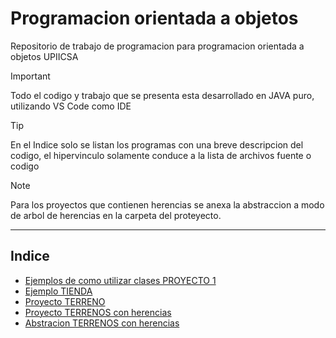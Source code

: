# Programacion orientada a objetos


Repositorio de trabajo de programacion para programacion orientada a objetos UPIICSA

>[!IMPORTANT]
>Todo el codigo y trabajo que se presenta esta desarrollado en JAVA puro, utilizando VS Code como IDE

> [!TIP]
> En el Indice solo se listan los programas con una breve descripcion del codigo, el hipervinculo solamente conduce a la lista de archivos fuente o codigo

> [!NOTE]
> Para los proyectos que contienen herencias se anexa la abstraccion a modo de arbol de herencias en la carpeta del proteyecto.
___
## Indice
- [Ejemplos de como utilizar clases PROYECTO 1](Proyecto1/src)
- [Ejemplo TIENDA](Proyecto_TIENDA/Proyecto_TIENDA/src)
- [Proyecto TERRENO](Proyecto_TERRENOS/Terrenos/src)
- [Proyecto TERRENOS con herencias](Terrenos_herencias/Terrenos/src)
- [Abstracion TERRENOS con herencias](Terrenos_herencias)

